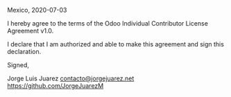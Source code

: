 Mexico, 2020-07-03

I hereby agree to the terms of the Odoo Individual Contributor License
Agreement v1.0.

I declare that I am authorized and able to make this agreement and sign this
declaration.

Signed,

Jorge Luis Juarez contacto@jorgejuarez.net https://github.com/JorgeJuarezM
